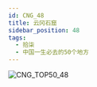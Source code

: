 ```yaml
---
id: CNG_48
title: 云冈石窟
sidebar_position: 48
tags:
  - 拾柒
  - 中国一生必去的50个地方
---
```

![CNG_TOP50_48](/img/love/CNG_TOP50/48.png)
